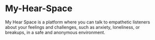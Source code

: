 # My-Hear-Space
My Hear Space is a platform where you can talk to empathetic listeners about your feelings and challenges, such as anxiety, loneliness, or breakups, in a safe and anonymous environment.
